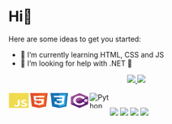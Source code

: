# Hi👋

Here are some ideas to get you started:


- 🌱 I’m currently learning HTML, CSS and JS
- 🤔 I’m looking for help with .NET 🤣

<div align="center">
  <a href="https://github.com/Glrmfranco">
  <img height="180em" src="https://github-readme-stats.vercel.app/api?username=Glrmfranco&show_icons=true&theme=dracula&include_all_commits=true&count_private=true"/>
  <img height="120em" src="https://github-readme-stats.vercel.app/api/top-langs/?username=Glrmfranco&layout=compact&langs_count=7&theme=dracula"/>
</div>  
<div style="display: inline_block"><br>
  <img align="left" alt="Js" height="30" width="40" src="https://raw.githubusercontent.com/devicons/devicon/master/icons/javascript/javascript-plain.svg">  
  <img align="left" alt="HTML" height="30" width="40" src="https://raw.githubusercontent.com/devicons/devicon/master/icons/html5/html5-original.svg">
  <img align="left" alt="CSS" height="30" width="40" src="https://raw.githubusercontent.com/devicons/devicon/master/icons/css3/css3-original.svg">
  <img align="left" alt="Csharp" height="30" width="40" src="https://raw.githubusercontent.com/devicons/devicon/master/icons/csharp/csharp-original.svg">
  <img align="left" alt="Python" height="30" width="40" src="https://cdn.jsdelivr.net/gh/devicons/devicon/icons/dotnetcore/dotnetcore-original.svg" />
</div>
  
  
  ##

<div> 
  <a href="https://www.youtube.com/channel/UCPYmtetDKx01OK6Vvuc79OQ" target="_blank"><img src="https://img.shields.io/badge/YouTube-FF0000?style=for-the-badge&logo=youtube&logoColor=white" target="_blank"></a>
  <a href="https://www.instagram.com/glrm1/" target="_blank"><img src="https://img.shields.io/badge/-Instagram-%23E4405F?style=for-the-badge&logo=instagram&logoColor=white" target="_blank"></a>
 	   <a href = "mailto:glrmfranco@gmail.com"><img src="https://img.shields.io/badge/-Gmail-%23333?style=for-the-badge&logo=gmail&logoColor=white" target="_blank"></a>
  <a href="https://www.linkedin.com/in/guilherme-franco-8ba489a4/" target="_blank"><img src="https://img.shields.io/badge/-LinkedIn-%230077B5?style=for-the-badge&logo=linkedin&logoColor=white" target="_blank"></a> 
</div>
